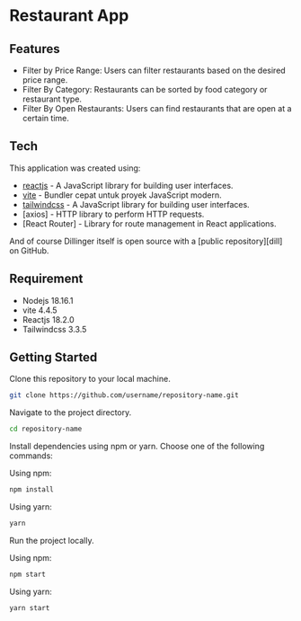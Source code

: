 # Restaurant App

## Features

- Filter by Price Range: Users can filter restaurants based on the desired price range.
- Filter By Category: Restaurants can be sorted by food category or restaurant type.
- Filter By Open Restaurants: Users can find restaurants that are open at a certain time.

## Tech

This application was created using:

- [reactjs](https://react.dev/) - A JavaScript library for building user interfaces.
- [vite](https://vitejs.dev/) - Bundler cepat untuk proyek JavaScript modern.
- [tailwindcss](https://tailwindcss.com/) - A JavaScript library for building user interfaces.
- [axios] - HTTP library to perform HTTP requests.
- [React Router] - Library for route management in React applications.

And of course Dillinger itself is open source with a [public repository][dill]
on GitHub.

## Requirement

- Nodejs 18.16.1
- vite 4.4.5
- Reactjs 18.2.0
- Tailwindcss 3.3.5

## Getting Started

Clone this repository to your local machine.

```bash
git clone https://github.com/username/repository-name.git
```

Navigate to the project directory.

```bash
cd repository-name
```

Install dependencies using npm or yarn. Choose one of the following commands:

Using npm:

```bash
npm install
```

Using yarn:

```bash
yarn
```

Run the project locally.

Using npm:

```bash
npm start
```

Using yarn:

```bash
yarn start
```
